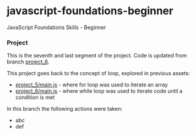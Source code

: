 # javascript-foundations-beginner
JavaScript Foundations Skills - Beginner

### Project 
This is the seventh and last segment of the project. Code is updated from branch [project_6](https://github.com/apa017/javascript-foundations-beginner/tree/project_6). 

This project goes back to the concept of loop, explored in previous assets:
- [project_5/main.js](https://github.com/apa017/javascript-foundations-beginner/blob/project_5/main.js) - where for loop was used to iterate an array
- [project_6/main.js](https://github.com/apa017/javascript-foundations-beginner/blob/project_6/main.js) - where while loop was used to iterate code until a condition is met

In this branch the following actions were taken:
- abc
- def

